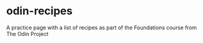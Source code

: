 # odin-recipes

A practice page with a list of recipes as part of the Foundations course from The Odin Project